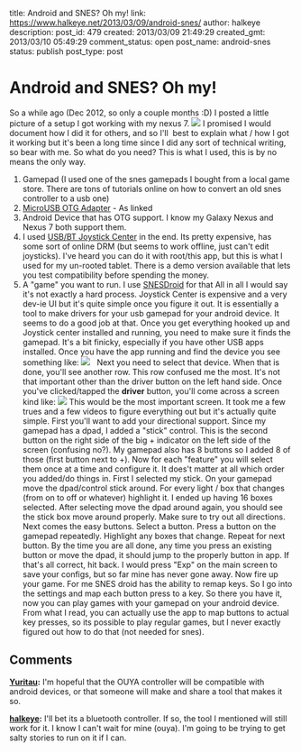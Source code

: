 title: Android and SNES? Oh my!
link: https://www.halkeye.net/2013/03/09/android-snes/
author: halkeye
description: 
post_id: 479
created: 2013/03/09 21:49:29
created_gmt: 2013/03/10 05:49:29
comment_status: open
post_name: android-snes
status: publish
post_type: post

# Android and SNES? Oh my!

So a while ago (Dec 2012, so only a couple months :D) I posted a little picture of a setup I got working with my nexus 7. ![](https://lh3.googleusercontent.com/-ZOWblFZgFao/UTwUOTQJzKI/AAAAAAAAF6w/b60tWebWq-A/s288/2012-12-27%252016.50.34.jpg) I promised I would document how I did it for others, and so I'll  best to explain what / how I got it working but it's been a long time since I did any sort of technical writing, so bear with me. So what do you need? This is what I used, this is by no means the only way. 

  1. Gamepad (I used one of the snes gamepads I bought from a local game store. There are tons of tutorials online on how to convert an old snes controller to a usb one)
  2. [MicroUSB OTG Adapter](http://www.monoprice.com/products/product.asp?c_id=108&cp_id=10833&cs_id=1083314&p_id=9724&seq=1&format=2) \- As linked
  3. Android Device that has OTG support. I know my Galaxy Nexus and Nexus 7 both support them.
  4. I used [USB/BT Joystick Center](https://play.google.com/store/apps/details?id=com.poke64738.usbjoy) in the end. Its pretty expensive, has some sort of online DRM (but seems to work offline, just can't edit joysticks). I've heard you can do it with root/this app, but this is what I used for my un-rooted tablet. There is a demo version available that lets you test compatibility before spending the money.
  5. A "game" you want to run. I use [SNESDroid](https://play.google.com/store/apps/details?id=ca.halsafar.snesdroid) for that
All in all I would say it's not exactly a hard process. Joystick Center is expensive and a very dev-ie UI but it's quite simple once you figure it out. It is essentially a tool to make drivers for your usb gamepad for your android device. It seems to do a good job at that. Once you get everything hooked up and Joystick center installed and running, you need to make sure it finds the gamepad. It's a bit finicky, especially if you have other USB apps installed. Once you have the app running and find the device you see something like: ![](https://lh4.googleusercontent.com/-N_S2lp3Vf6Q/UTwaFcH-MpI/AAAAAAAAF6c/yhwxDRkPOjE/s144/Screenshot_2013-03-09-21-22-11.png)   Next you need to select that device. When that is done, you'll see another row. This row confused me the most. It's not that important other than the driver button on the left hand side. Once you've clicked/tapped the **driver** button, you'll come across a screen kind like: ![](https://lh4.googleusercontent.com/-81f0ZKD9_I0/UTwaGtF9UeI/AAAAAAAAF6s/2PUgFxqWimY/s144/Screenshot_2013-03-09-21-22-26.png) This would be the most important screen. It took me a few trues and a few videos to figure everything out but it's actually quite simple. First you'll want to add your directional support. Since my gamepad has a dpad, I added a "stick" control. This is the second button on the right side of the big + indicator on the left side of the screen (confusing no?). My gamepad also has 8 buttons so I added 8 of those (first button next to +). Now for each "feature" you will select them once at a time and configure it. It does't matter at all which order you added/do things in. First I selected my stick. On your gamepad move the dpad/control stick around. For every light / box that changes (from on to off or whatever) highlight it. I ended up having 16 boxes selected. After selecting move the dpad around again, you should see the stick box move around properly. Make sure to try out all directions. Next comes the easy buttons. Select a button. Press a button on the gamepad repeatedly. Highlight any boxes that change. Repeat for next button. By the time you are all done, any time you press an existing button or move the dpad, it should jump to the properly button in app. If that's all correct, hit back. I would press "Exp" on the main screen to save your configs, but so far mine has never gone away. Now fire up your game. For me SNES droid has the ability to remap keys. So I go into the settings and map each button press to a key. So there you have it, now you can play games with your gamepad on your android device.     From what I read, you can actually use the app to map buttons to actual key presses, so its possible to play regular games, but I never exactly figured out how to do that (not needed for snes).

## Comments

**[Yuritau](#5626 "2013-03-09 23:17:12"):** I'm hopeful that the OUYA controller will be compatible with android devices, or that someone will make and share a tool that makes it so.

**[halkeye](#5627 "2013-03-09 23:19:37"):** I'll bet its a bluetooth controller. If so, the tool I mentioned will still work for it. I know I can't wait for mine (ouya). I'm going to be trying to get salty stories to run on it if I can.

